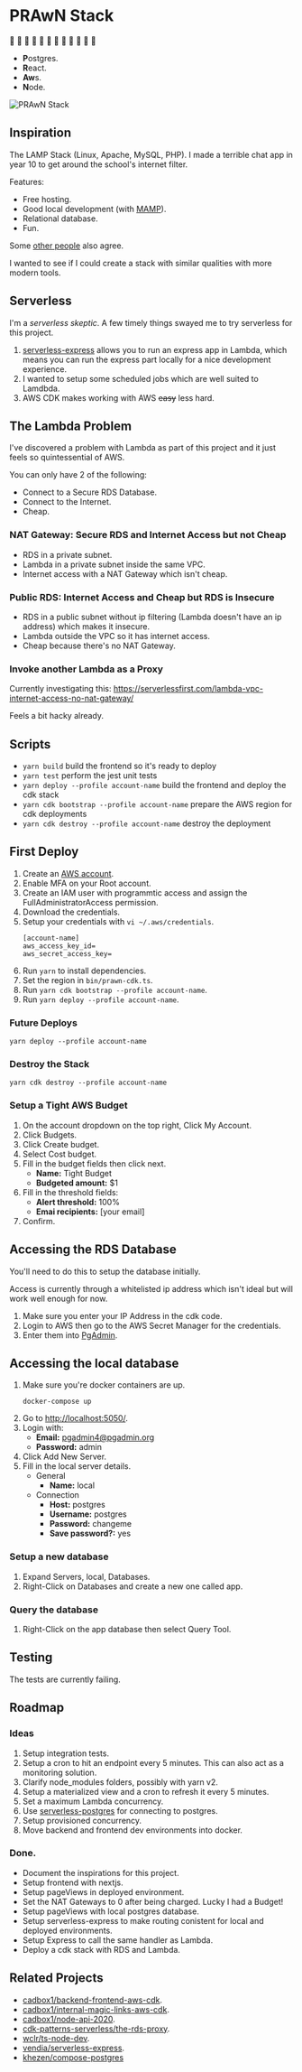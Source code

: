 # PRAwN Stack

🦐 🍤 🦐 🍤 🦐 🍤 🦐 🍤 🦐 🍤 🦐 🍤

- **P**ostgres.
- **R**eact.
- **Aw**s.
- **N**ode.

![PRAwN Stack](./PRAwN%20Stack.png)

## Inspiration

The LAMP Stack (Linux, Apache, MySQL, PHP). I made a terrible chat app in year 10 to get around the school's internet filter.

Features:

- Free hosting.
- Good local development (with [MAMP](https://www.mamp.info/en/mac/)).
- Relational database.
- Fun.

Some [other people](https://news.ycombinator.com/item?id=21567577) also agree.

I wanted to see if I could create a stack with similar qualities with more modern tools.

## Serverless

I'm a _serverless skeptic_. A few timely things swayed me to try serverless for this project.

1. [serverless-express](https://github.com/vendia/serverless-express) allows you to run an express app in Lambda, which means you can run the express part locally for a nice development experience.
1. I wanted to setup some scheduled jobs which are well suited to Lamdbda.
1. AWS CDK makes working with AWS ~~easy~~ less hard.

## The Lambda Problem

I've discovered a problem with Lambda as part of this project and it just feels so quintessential of AWS.

You can only have 2 of the following:

- Connect to a Secure RDS Database.
- Connect to the Internet.
- Cheap.

### NAT Gateway: Secure RDS and Internet Access but not Cheap

- RDS in a private subnet.
- Lambda in a private subnet inside the same VPC.
- Internet access with a NAT Gateway which isn't cheap.

### Public RDS: Internet Access and Cheap but RDS is Insecure

- RDS in a public subnet without ip filtering (Lambda doesn't have an ip address) which makes it insecure.
- Lambda outside the VPC so it has internet access.
- Cheap because there's no NAT Gateway.

### Invoke another Lambda as a Proxy

Currently investigating this: https://serverlessfirst.com/lambda-vpc-internet-access-no-nat-gateway/

Feels a bit hacky already.

## Scripts

- `yarn build` build the frontend so it's ready to deploy
- `yarn test` perform the jest unit tests
- `yarn deploy --profile account-name` build the frontend and deploy the cdk stack
- `yarn cdk bootstrap --profile account-name` prepare the AWS region for cdk deployments
- `yarn cdk destroy --profile account-name` destroy the deployment

## First Deploy

1. Create an [AWS account](https://aws.amazon.com/).
1. Enable MFA on your Root account.
1. Create an IAM user with programmtic access and assign the FullAdministratorAccess permission.
1. Download the credentials.
1. Setup your credentials with `vi ~/.aws/credentials`.
   ```
   [account-name]
   aws_access_key_id=
   aws_secret_access_key=
   ```
1. Run `yarn` to install dependencies.
1. Set the region in `bin/prawn-cdk.ts`.
1. Run `yarn cdk bootstrap --profile account-name`.
1. Run `yarn deploy --profile account-name`.

### Future Deploys

```
yarn deploy --profile account-name
```

### Destroy the Stack

```
yarn cdk destroy --profile account-name
```

### Setup a Tight AWS Budget

1. On the account dropdown on the top right, Click My Account.
1. Click Budgets.
1. Click Create budget.
1. Select Cost budget.
1. Fill in the budget fields then click next.
   - **Name:** Tight Budget
   - **Budgeted amount:** \$1
1. Fill in the threshold fields:
   - **Alert threshold:** 100%
   - **Emai recipients:** [your email]
1. Confirm.

## Accessing the RDS Database

You'll need to do this to setup the database initially.

Access is currently through a whitelisted ip address which isn't ideal but will work well enough for now.

1. Make sure you enter your IP Address in the cdk code.
1. Login to AWS then go to the AWS Secret Manager for the credentials.
1. Enter them into [PgAdmin](https://www.pgadmin.org/).

## Accessing the local database

1. Make sure you're docker containers are up.
   ```
   docker-compose up
   ```
1. Go to [http://localhost:5050/](http://localhost:5050/).
1. Login with:
   - **Email:** pgadmin4@pgadmin.org
   - **Password:** admin
1. Click Add New Server.
1. Fill in the local server details.
   - General
     - **Name:** local
   - Connection
     - **Host:** postgres
     - **Username:** postgres
     - **Password:** changeme
     - **Save password?:** yes

### Setup a new database

1. Expand Servers, local, Databases.
1. Right-Click on Databases and create a new one called app.

### Query the database

1. Right-Click on the app database then select Query Tool.

## Testing

The tests are currently failing.

## Roadmap

### Ideas

1. Setup integration tests.
1. Setup a cron to hit an endpoint every 5 minutes. This can also act as a monitoring solution.
1. Clarify node_modules folders, possibly with yarn v2.
1. Setup a materialized view and a cron to refresh it every 5 minutes.
1. Set a maximum Lambda concurrency.
1. Use [serverless-postgres](https://github.com/MatteoGioioso/serverless-pg) for connecting to postgres.
1. Setup provisioned concurrency.
1. Move backend and frontend dev environments into docker.

### Done.

- Document the inspirations for this project.
- Setup frontend with nextjs.
- Setup pageViews in deployed environment.
- Set the NAT Gateways to 0 after being charged. Lucky I had a Budget!
- Setup pageViews with local postgres database.
- Setup serverless-express to make routing conistent for local and deployed environments.
- Setup Express to call the same handler as Lambda.
- Deploy a cdk stack with RDS and Lambda.

## Related Projects

- [cadbox1/backend-frontend-aws-cdk](https://github.com/cadbox1/backend-frontend-aws-cdk).
- [cadbox1/internal-magic-links-aws-cdk](https://github.com/cadbox1/internal-magic-links-aws-cdk).
- [cadbox1/node-api-2020](https://github.com/cadbox1/node-api-2020).
- [cdk-patterns-serverless/the-rds-proxy](https://github.com/cdk-patterns/serverless/tree/main/the-rds-proxy).
- [wclr/ts-node-dev](ts-node-dev).
- [vendia/serverless-express](https://github.com/vendia/serverless-express).
- [khezen/compose-postgres](https://github.com/khezen/compose-postgres)
